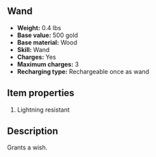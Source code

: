 ## Wand
- **Weight:** 0.4 lbs
- **Base value:** 500 gold
- **Base material:** Wood
- **Skill:** Wand
- **Charges:** Yes
- **Maximum charges:** 3
- **Recharging type:** Rechargeable once as wand

## Item properties

1. Lightning resistant

## Description

Grants a wish.
